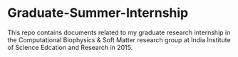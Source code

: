# Graduate-Summer-Internship
This repo contains documents related to my graduate research internship in the Computational Biophysics & Soft Matter research group at India Institute of Science Edcation and Research in 2015. 
